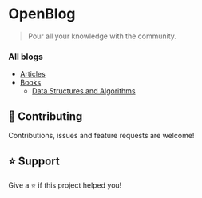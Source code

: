 # OpenBlog
> Pour all your knowledge with the community.

### All blogs
- [Articles](https://github.com/alex1the1great/OpenBlog/tree/master/articles)
- [Books](https://github.com/alex1the1great/OpenBlog/tree/master/books)
    - [Data Structures and Algorithms](https://github.com/alex1the1great/OpenBlog/tree/master/books/DSA)

## 🤝 Contributing
Contributions, issues and feature requests are welcome!
## ⭐️ Support
Give a ⭐️ if this project helped you!